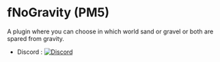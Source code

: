 # fNoGravity (PM5)
A plugin where you can choose in which world sand or gravel or both are spared from gravity.

- Discord : [![Discord](https://img.shields.io/discord/1239607050988818432?label=Discord&logo=discord&color=blue)]([https://discord.gg/futonium](https://discord.gg/EPKcucew5z))

